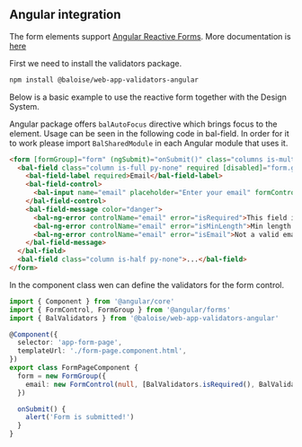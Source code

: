 ## Angular integration

The form elements support [Angular Reactive Forms](https://angular.io/guide/reactive-forms).
More documentation is [here](https://github.com/baloise/web-app-utils/blob/master/packages/validators/README.md)

First we need to install the validators package.

```bash
npm install @baloise/web-app-validators-angular
```

Below is a basic example to use the reactive form together with the Design System.

Angular package offers `balAutoFocus` directive which brings focus to the element.
Usage can be seen in the following code in bal-field.
In order for it to work please import `BalSharedModule` in each Angular module that uses it.

```html
<form [formGroup]="form" (ngSubmit)="onSubmit()" class="columns is-multiline mt-none">
  <bal-field class="column is-full py-none" required [disabled]="form.get('email')?.disabled">
    <bal-field-label required>Email</bal-field-label>
    <bal-field-control>
      <bal-input name="email" placeholder="Enter your email" formControlName="email" balAutoFocus></bal-input>
    </bal-field-control>
    <bal-field-message color="danger">
      <bal-ng-error controlName="email" error="isRequired">This field is required</bal-ng-error>
      <bal-ng-error controlName="email" error="isMinLength">Min length is 4</bal-ng-error>
      <bal-ng-error controlName="email" error="isEmail">Not a valid email</bal-ng-error>
    </bal-field-message>
  </bal-field>
  <bal-field class="column is-half py-none">...</bal-field>
</form>
```

In the component class wen can define the validators for the form control.

```typescript
import { Component } from '@angular/core'
import { FormControl, FormGroup } from '@angular/forms'
import { BalValidators } from '@baloise/web-app-validators-angular'

@Component({
  selector: 'app-form-page',
  templateUrl: './form-page.component.html',
})
export class FormPageComponent {
  form = new FormGroup({
    email: new FormControl(null, [BalValidators.isRequired(), BalValidators.isMinLength(4), BalValidators.isEmail()]),
  })

  onSubmit() {
    alert('Form is submitted!')
  }
}
```